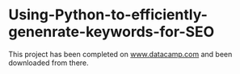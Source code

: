 # Using-Python-to-efficiently-genenrate-keywords-for-SEO
This project has been completed on www.datacamp.com and been downloaded from there.
